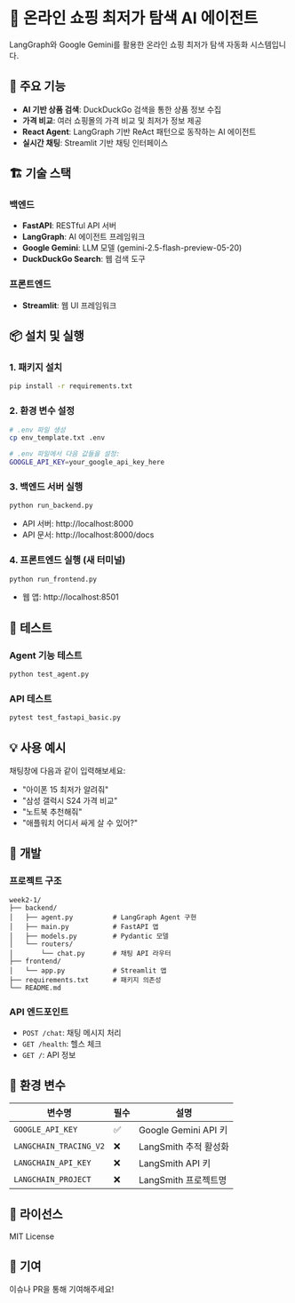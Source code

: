 # 🛒 온라인 쇼핑 최저가 탐색 AI 에이전트

LangGraph와 Google Gemini를 활용한 온라인 쇼핑 최저가 탐색 자동화 시스템입니다.

## 🎯 주요 기능

- **AI 기반 상품 검색**: DuckDuckGo 검색을 통한 상품 정보 수집
- **가격 비교**: 여러 쇼핑몰의 가격 비교 및 최저가 정보 제공
- **React Agent**: LangGraph 기반 ReAct 패턴으로 동작하는 AI 에이전트
- **실시간 채팅**: Streamlit 기반 채팅 인터페이스

## 🏗️ 기술 스택

### 백엔드
- **FastAPI**: RESTful API 서버
- **LangGraph**: AI 에이전트 프레임워크
- **Google Gemini**: LLM 모델 (gemini-2.5-flash-preview-05-20)
- **DuckDuckGo Search**: 웹 검색 도구

### 프론트엔드
- **Streamlit**: 웹 UI 프레임워크

## 📦 설치 및 실행

### 1. 패키지 설치
```bash
pip install -r requirements.txt
```

### 2. 환경 변수 설정
```bash
# .env 파일 생성
cp env_template.txt .env

# .env 파일에서 다음 값들을 설정:
GOOGLE_API_KEY=your_google_api_key_here
```

### 3. 백엔드 서버 실행
```bash
python run_backend.py
```
- API 서버: http://localhost:8000
- API 문서: http://localhost:8000/docs

### 4. 프론트엔드 실행 (새 터미널)
```bash
python run_frontend.py
```
- 웹 앱: http://localhost:8501

## 🧪 테스트

### Agent 기능 테스트
```bash
python test_agent.py
```

### API 테스트
```bash
pytest test_fastapi_basic.py
```

## 💡 사용 예시

채팅창에 다음과 같이 입력해보세요:

- "아이폰 15 최저가 알려줘"
- "삼성 갤럭시 S24 가격 비교"
- "노트북 추천해줘"
- "애플워치 어디서 싸게 살 수 있어?"

## 🔧 개발

### 프로젝트 구조
```
week2-1/
├── backend/
│   ├── agent.py          # LangGraph Agent 구현
│   ├── main.py           # FastAPI 앱
│   ├── models.py         # Pydantic 모델
│   └── routers/
│       └── chat.py       # 채팅 API 라우터
├── frontend/
│   └── app.py            # Streamlit 앱
├── requirements.txt      # 패키지 의존성
└── README.md
```

### API 엔드포인트
- `POST /chat`: 채팅 메시지 처리
- `GET /health`: 헬스 체크
- `GET /`: API 정보

## 🔑 환경 변수

| 변수명 | 필수 | 설명 |
|--------|------|------|
| `GOOGLE_API_KEY` | ✅ | Google Gemini API 키 |
| `LANGCHAIN_TRACING_V2` | ❌ | LangSmith 추적 활성화 |
| `LANGCHAIN_API_KEY` | ❌ | LangSmith API 키 |
| `LANGCHAIN_PROJECT` | ❌ | LangSmith 프로젝트명 |

## 📝 라이선스

MIT License

## 🤝 기여

이슈나 PR을 통해 기여해주세요! 